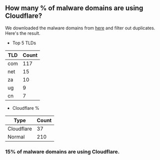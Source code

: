 ## How many % of malware domains are using Cloudflare?


We downloaded the malware domains from [here](https://urlhaus.abuse.ch) and filter out duplicates.
Here's the result.


[//]: # (start replacement)


- Top 5 TLDs

| TLD | Count |
| --- | --- |
| com | 117 |
| net | 15 |
| za | 10 |
| ug | 9 |
| cn | 7 |


- Cloudflare %

| Type | Count |
| --- | --- |
| Cloudflare | 37 |
| Normal | 210 |


### 15% of malware domains are using Cloudflare.